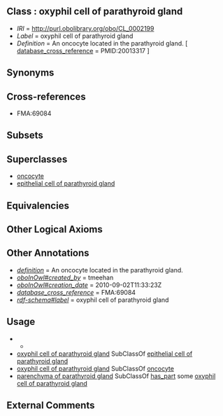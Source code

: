 
## Class : oxyphil cell of parathyroid gland

 * *IRI* = http://purl.obolibrary.org/obo/CL_0002199
 * *Label* = oxyphil cell of parathyroid gland
 * *Definition* = An oncocyte located in the parathyroid gland. [ [database_cross_reference](../../ef/oboInOwl#hasDbXref.md) = PMID:20013317 ]

## Synonyms


## Cross-references

 * FMA:69084

## Subsets


## Superclasses

 * [oncocyte](../../CL/98/CL_0002198.md)
 * [epithelial cell of parathyroid gland](../../CL/60/CL_0002260.md)

## Equivalencies


## Other Logical Axioms


## Other Annotations

 * *[definition](../../IAO/15/IAO_0000115.md)* = An oncocyte located in the parathyroid gland.
 * *[oboInOwl#created_by](../../oboInOwl#created/by/oboInOwl#created_by.md)* = tmeehan
 * *[oboInOwl#creation_date](../../oboInOwl#creation/te/oboInOwl#creation_date.md)* = 2010-09-02T11:33:23Z
 * *[database_cross_reference](../../ef/oboInOwl#hasDbXref.md)* = FMA:69084
 * *[rdf-schema#label](../../el/rdf-schema#label.md)* = oxyphil cell of parathyroid gland

## Usage

 * -
 * [oxyphil cell of parathyroid gland](../../CL/99/CL_0002199.md) SubClassOf [epithelial cell of parathyroid gland](../../CL/60/CL_0002260.md)
 * [oxyphil cell of parathyroid gland](../../CL/99/CL_0002199.md) SubClassOf [oncocyte](../../CL/98/CL_0002198.md)
 * [parenchyma of parathyroid gland](../../UBERON/49/UBERON_0001749.md) SubClassOf [has_part](../../BFO/51/BFO_0000051.md) some [oxyphil cell of parathyroid gland](../../CL/99/CL_0002199.md)

## External Comments

